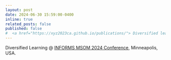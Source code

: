 ```yaml
---
layout: post
date: 2024-06-30 15:59:00-0400
inline: true
related_posts: false
published: false
#  <a href="https://xyz2023ca.github.io/publications/"> Diversified learning</a>   @ <a href="https://www.pinterest.com">POMS Annual Conference</a>, Minneapolis, USA
---
```

Diversified Learning  @ <a href="https://msom2024.umn.edu/">INFORMS MSOM 2024 Conference</a>, Minneapolis, USA.





